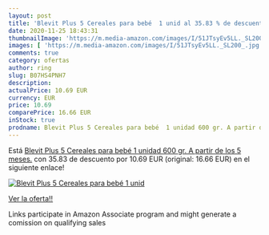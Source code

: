```yaml
---
layout: post
title: 'Blevit Plus 5 Cereales para bebé  1 unid al 35.83 % de descuento'
date: 2020-11-25 18:43:31
thumbnailImage: 'https://m.media-amazon.com/images/I/51JTsyEv5LL._SL200_.jpg'
images: [ 'https://m.media-amazon.com/images/I/51JTsyEv5LL._SL200_.jpg' ]
comments: true
category: ofertas
author: ring
slug: B07HS4PNH7
description:
actualPrice: 10.69 EUR
currency: EUR
price: 10.69
comparePrice: 16.66 EUR
inStock: true
prodname: Blevit Plus 5 Cereales para bebé  1 unidad 600 gr. A partir de los 5 meses.
---
```


Está [Blevit Plus 5 Cereales para bebé  1 unidad 600 gr. A partir de los 5 meses.](https://www.amazon.es/dp/B07HS4PNH7/?tag=tolees-21) con 35.83 de descuento por 10.69 EUR (original: 16.66 EUR) en el siguiente enlace!

[![Blevit Plus 5 Cereales para bebé  1 unid](https://m.media-amazon.com/images/I/51JTsyEv5LL._SL200_.jpg)](https://www.amazon.es/dp/B07HS4PNH7/?tag=tolees-21)

[Ver la oferta!!](https://www.amazon.es/dp/B07HS4PNH7/?tag=tolees-21)

Links participate in Amazon Associate program and might generate a comission on qualifying sales


